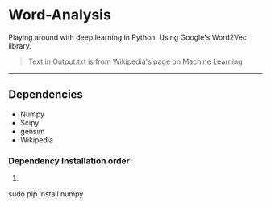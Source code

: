 # Word-Analysis
Playing around with deep learning in Python. Using Google's Word2Vec library. 

> Text in Output.txt is from Wikipedia's page on Machine Learning

___
## Dependencies
- Numpy
- Scipy
- gensim
- Wikipedia
### Dependency Installation order:
1) ```sh
sudo pip install numpy
```
